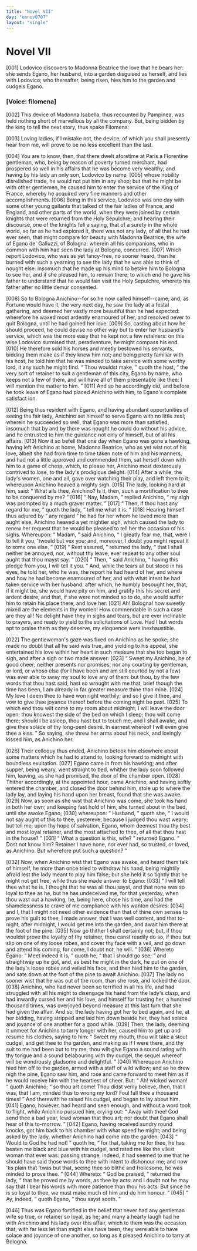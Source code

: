 ```yaml
---
title: "Novel VII"
day: "ennov0707"
layout: "single"
---
```

<div id="nov0707" type="novella" who="filomena">
 <h1>
  Novel VII
 </h1>
 <argument>
  <p>
   <a name="p07070001">
    [001]
   </a>
   Lodovico discovers to Madonna
Beatrice the love that he bears her: she sends Egano, her husband, into a garden disguised
as herself, and lies with Lodovico;
who thereafter, being risen, hies him to the garden and cudgels
Egano.
  </p>
 </argument>
 <p>
  <h3>
   [Voice: filomena]
  </h3>
 </p>
 <div3 type="commentary" who="author">
  <p>
   <a name="p07070002">
    [002]
   </a>
   This
   device of Madonna
	Isabella, thus recounted by Pampinea, was held nothing short of marvellous by all the
	company. But, being bidden by the king to tell the next story, thus spake Filomena:
  </p>
 </div3>
 <div3 type="commentary" who="filomena">
  <p>
   <a name="p07070003">
    [003]
   </a>
   Loving ladies, if I mistake not, the device, of which you shall presently hear
	from me, will prove to be no less excellent than the last.
  </p>
 </div3>
 <p>
  <a name="p07070004">
   [004]
  </a>
  You are to know, then,
that there dwelt aforetime at Paris a Florentine gentleman, who, being by reason of
poverty turned merchant, had prospered so well in his affairs that he was become very
wealthy; and having by his lady an only son, Lodovico by name,
  <a name="p07070005">
   [005]
  </a>
  whose nobility
disrelished trade, he would not put him in any shop;
but that he might be with other gentlemen, he caused him to enter the service of the King
of France, whereby he acquired very fine manners and other
accomplishments.
  <a name="p07070006">
   [006]
  </a>
  Being in this service, Lodovico was one day with some other
young gallants that talked of the fair ladies of France, and England, and other parts of
the world, when they were joined by certain knights that were returned from the Holy
Sepulchre; and hearing their discourse, one of the knights fell a saying, that of a surety
in the whole world, so far as he had explored it, there was not any lady, of all that he
had ever seen, that might compare for beauty with Madonna Beatrice, the wife of Egano de'
Galluzzi, of Bologna: wherein all his companions, who
  in common with him had seen the lady at Bologna, concurred.
  <a name="p07070007">
   [007]
  </a>
  Which report Lodovico, who was as yet fancy-free, no sooner heard, than he
burned with such a yearning to see the lady that he was able to think of nought else:
insomuch that he made up his mind to betake him to Bologna to see her, and if she pleased
him, to remain there; to which end he gave his father to understand that he would fain
visit the Holy Sepulchre, whereto his father after no little demur consented.
 </p>
 <p>
  <a name="p07070008">
   [008]
  </a>
  So to
Bologna Anichino--for so he now called himself--came; and, as Fortune would have it, the
very next day, he saw the lady at a festal gathering, and deemed her vastly more beautiful
than he had expected: wherefore he waxed most ardently enamoured of her, and resolved
never to quit Bologna, until he had gained her love.
  <a name="p07070009">
   [009]
  </a>
  So, casting about how he
should proceed, he could devise no other way but to enter her husband's service, which was
the more easy that he kept not a few retainers: on this wise Lodovico surmised that,
peradventure, he might compass his end.
  <a name="p07070010">
   [010]
  </a>
  He therefore sold his horses and meetly
bestowed his servants, bidding them make as if they
knew him not; and being pretty familiar with his host, he told him that he was minded to
take service with some worthy lord, it any such he might find.
  <q direct="unspecified">
   Thou wouldst make,
  </q>
  quoth the host,
  <q direct="unspecified">
   the very sort of retainer to suit a gentleman of this city, Egano by
name, who keeps not a few of them, and will have all of them presentable like thee: I will
mention the matter to him.
  </q>
  <a name="p07070011">
   [011]
  </a>
  And so he accordingly did, and before he took
leave of Egano had placed Anichino with him, to Egano's complete satisfact ion.
 </p>
 <p>
  <a name="p07070012">
   [012]
  </a>
  Being thus resident with Egano, and having abundant opportunities of seeing the fair
lady, Anichino set himself to serve Egano with no little zeal; wherein he succeeded so
well, that Egano was
more than satisfied, insomuch that by and by there was nought he could do without his
advice, and he entrusted to him the guidance not only of himself, but of all his
affairs.
  <a name="p07070013">
   [013]
  </a>
  Now it so befell that one day when Egano was gone a hawking, having
left Anichino at home, Madonna Beatrice, who as yet wist not of his love, albeit she had
from time to time taken note of him and his manners, and had not a little approved and
commended them, sat herself down with him to a game of chess, which, to please her,
Anichino most dexterously contrived to lose, to the lady's prodigious delight.
  <a name="p07070014">
   [014]
  </a>
  After a while, the
  lady's women, one and all, gave over watching
their play, and left them to it; whereupon Anichino heaved a mighty sigh.
  <a name="p07070015">
   [015]
  </a>
  The
lady, looking hard at him, said:
  <q direct="unspecified">
   What ails thee, Anichino? Is it, then, such a
mortification to thee to be conquered by me?
  </q>
  <a name="p07070016">
   [016]
  </a>
  <q direct="unspecified">
   Nay, Madam,
  </q>
  replied
Anichino,
  <q direct="unspecified">
   my sigh was prompted by a much graver matter.
  </q>
  <a name="p07070017">
   [017]
  </a>
  <q direct="unspecified">
   Then, if thou
hast any regard for me,
  </q>
  quoth the lady,
  <q direct="unspecified">
   tell me what it is.
  </q>
  <a name="p07070018">
   [018]
  </a>
  Hearing
himself thus adjured by
  <q direct="unspecified">
   any regard
  </q>
  he had for her whom he loved more than aught
else, Anichino heaved a yet mightier sigh, which caused the lady to renew her
request that he would be pleased to tell her the occasion of his sighs.
Whereupon:
  <q direct="unspecified">
   Madam,
  </q>
  said Anichino,
  <q direct="unspecified">
   I greatly fear me, that, were I to tell it you,
'twould but vex you; and, moreover, I doubt you might repeat it to some one else.
  </q>
  <a name="p07070019">
   [019]
  </a>
  <q direct="unspecified">
   Rest assured,
  </q>
  returned the lady,
  <q direct="unspecified">
   that I shall neither be annoyed,
nor, without thy leave, ever repeat to any other soul aught that thou mayst say.
  </q>
  <a name="p07070020">
   [020]
  </a>
  <q direct="unspecified">
   Then,
  </q>
  said Anichino,
  <q direct="unspecified">
   having this pledge from you, I will tell it
you.
  </q>
  And, while the tears all but stood in his eyes, he told her, who he was, the
report he had heard of her, and where and how he had become enamoured of her, and with
what intent he had taken service with her husband: after which, he humbly besought her,
that, if it might be, she would have pity on him, and gratify this his secret and ardent
desire; and that, if she were not minded so to do, she would suffer him to retain his
place there, and love her.
  <a name="p07070021">
   [021]
  </a>
  Ah! Bologna! how sweetly mixed are the elements in
thy women! How commendable in such a case are they all! No delight have they in sighs and
tears, but are ever inclinable to prayers, and ready to yield to the solicitations of
Love. Had I but words apt to praise them as they deserve, my eloquence were
inexhaustible.
 </p>
 <p>
  <a name="p07070022">
   [022]
  </a>
  The gentlewoman's gaze was fixed on Anichino as he spoke; she made
no doubt that all he said was true, and yielding to his appeal, she entertained his love
within her heart in such measure that she too began to sigh, and after a sigh or two made
answer:
  <a name="p07070023">
   [023]
  </a>
  <q direct="unspecified">
   Sweet my Anichino, be of good cheer; neither presents nor
promises, nor any courting by gentleman, or lord, or whoso else (for I have been and am
still courted by not a few) was ever able to sway my soul to love any of them: but thou,
by the few words that thou hast said, hast so wrought with me that, brief though the time
has been, I am already in far greater measure thine than mine.
   <a name="p07070024">
    [024]
   </a>
   My love
   I deem thee to have won right worthily; and so I give it thee, and vow to give
thee joyance thereof before the coming night be past.
   <a name="p07070025">
    [025]
   </a>
   To which end thou wilt
come to my room about midnight; I will leave the door open; thou knowest the side of the
bed on which I sleep; thou wilt come there; should I be asleep, thou hast but to touch me,
and I shall awake, and give thee solace of thy long-pent desire. In earnest whereof I will
even give thee a kiss.
  </q>
  So saying, she threw her arms about his neck, and lovingly
kissed him, as Anichino her.
 </p>
 <p>
  <a name="p07070026">
   [026]
  </a>
  Their colloquy thus ended, Anichino betook him
elsewhere about some matters which he had to attend to, looking forward to midnight with
boundless exultation.
  <a name="p07070027">
   [027]
  </a>
  Egano came in from his hawking; and after supper, being
weary, went straight to bed, whither the lady soon followed him, leaving, as she had
promised, the door of the
chamber open.
  <a name="p07070028">
   [028]
  </a>
  Thither accordingly, at the appointed hour, came Anichino, and
having softly entered the chamber, and closed the door behind him, stole up to where the
lady lay, and laying his hand upon her breast, found that she was awake.
  <a name="p07070029">
   [029]
  </a>
  Now,
as soon as she wist that Anichino was come, she took his hand in both her own; and keeping
fast hold of him, she turned about in the bed, until she awoke Egano;
  <a name="p07070030">
   [030]
  </a>
  whereupon:
  <q direct="unspecified">
   Husband,
  </q>
  quoth she,
  <q direct="unspecified">
   I would not say aught of this to thee,
yestereve, because I judged thou wast weary; but tell me, upon thy hope of salvation,
Egano, whom deemest thou thy best and most loyal retainer, and the most attached to
thee, of all that thou hast in the house?
  </q>
  <a name="p07070031">
   [031]
  </a>
  <q direct="unspecified">
   What a question is this,
wife?
  </q>
  returned Egano.
  <q direct="unspecified">
   Dost not know him? Retainer I have none, nor ever had, so
trusted, or loved, as Anichino. But wherefore put such a question?
  </q>
 </p>
 <p>
  <a name="p07070032">
   [032]
  </a>
  Now, when
Anichino wist that Egano was awake, and heard them talk of himself, he more than once
tried to withdraw his hand,
being mightily afraid lest the lady meant to play him false; but she held it so tightly
that he might not get free, while thus she made answer to Egano:
  <a name="p07070033">
   [033]
  </a>
  <q direct="unspecified">
   I will tell
thee what he is. I thought that he was all thou sayst, and that none was so loyal to thee
as he, but he has undeceived me, for that yesterday, when thou wast out a hawking, he,
being here, chose his time, and had the shamelessness to crave of me compliance with his
wanton desires:
   <a name="p07070034">
    [034]
   </a>
   and I, that I might not need other evidence than that of thine
own senses to prove his guilt to thee,
   I made answer, that I was well content,
and that to-night, after midnight, I would get me into the garden, and await him there at
the foot of the pine.
   <a name="p07070035">
    [035]
   </a>
   Now go thither I shall certainly not; but, if thou
wouldst prove the loyalty of thy retainer, thou canst readily do so, if thou but slip on
one of my loose robes, and cover thy face with a veil, and go down and attend his coming,
for come, I doubt not, he will.
  </q>
  <a name="p07070036">
   [036]
  </a>
  Whereto Egano:
  <q direct="unspecified">
   Meet indeed it is,
  </q>
  quoth he,
  <q direct="unspecified">
   that I should go see;
  </q>
  and straightway up he got, and, as best he might in
the dark, he put on one of the lady's loose robes and veiled his face, and then hied him
to the garden, and sate down at the foot of the pine to await Anichino.
  <a name="p07070037">
   [037]
  </a>
  The
lady no sooner wist that he was out of the room, than she rose, and locked the
door.
  <a name="p07070038">
   [038]
  </a>
  Anichino, who
had never been so terrified in all his life, and had struggled with all
his might to disengage his hand from the lady's clasp, and had inwardly cursed her and his
love, and himself for trusting her, a hundred thousand times, was overjoyed beyond measure
at this last turn that she had given the affair. And so, the lady having got her to bed
again, and he, at her bidding, having stripped and laid him down beside her, they had
solace and joyance of one another for a good while.
  <a name="p07070039">
   [039]
  </a>
  Then, the lady, deeming it
unmeet for Anichino to tarry longer with her, caused him to get up and resume his clothes,
saying to him:
  <q direct="unspecified">
   Sweet my mouth, thou wilt take a stout cudgel,
and get thee to the garden, and making as if I were there, and thy suit to me had been but
to try me, thou wilt give Egano a sound rating with thy tongue and a sound belabouring
with thy cudgel, the sequel whereof will be wondrously gladsome and delightful.
  </q>
  <a name="p07070040">
   [040]
  </a>
  Whereupon Anichino hied him off to the garden, armed with a staff of wild
willow; and as he drew nigh the pine, Egano saw him, and rose and came forward to meet him
as if he would receive him with the heartiest of cheer. But:
  <q direct="unspecified">
   Ah! wicked woman!
  </q>
  quoth Anichino;
  <q direct="unspecified">
   so thou art come! Thou didst verily believe, then, that I was, that I
am, minded thus to wrong my lord? Foul fall thee a
thousand times!
  </q>
  And therewith he raised his cudgel, and began to lay about
him.
  <a name="p07070041">
   [041]
  </a>
  Egano, however, had heard and seen enough, and without a word took to
flight, while Anichino pursued him, crying out:
  <q direct="unspecified">
   Away with thee!  God send thee a bad
year, lewd woman that thou art; nor doubt that Egano shall hear of this to-morrow.
  </q>
  <a name="p07070042">
   [042]
  </a>
  Egano, having received sundry round knocks, got him back to his
  chamber with what speed he might; and being asked by the lady, whether Anichino
had come into the garden:
  <a name="p07070043">
   [043]
  </a>
  <q direct="unspecified">
   Would to God he had not!
  </q>
  quoth he,
  <q direct="unspecified">
   for
that, taking me for thee, he has beaten me black and blue with his cudgel, and rated me
like the vilest woman that ever was: passing strange, indeed, it had seemed to me that he
should have said those words to thee with intent to dishonour me;
and now 'tis plain that 'twas but that, seeing thee so blithe and
frolicsome, he was minded to prove thee.
  </q>
  <a name="p07070044">
   [044]
  </a>
  Whereto:
  <q direct="unspecified">
   God be
praised,
  </q>
  returned the lady,
  <q direct="unspecified">
   that he proved me by words, as thee by
acts: and I doubt not he may say that I bear his words with more patience than thou his
acts. But since he is so loyal to thee, we must make much of him and do him honour.
  </q>
  <a name="p07070045">
   [045]
  </a>
  <q direct="unspecified">
   Ay, indeed,
  </q>
  quoth Egano,
  <q direct="unspecified">
   thou sayst sooth.
  </q>
 </p>
 <p>
  <a name="p07070046">
   [046]
  </a>
  Thus was Egano
fortified in the belief that never had any gentleman wife so true, or retainer so loyal,
as he; and many a hearty
laugh had he with Anichino and his lady over this affair, which to them was the occasion
that, with far less let than might else have been, they were able to have solace and
joyance of one another, so long as it pleased Anichino to tarry at Bologna.
 </p>
</div>